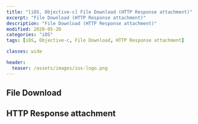 ```yaml
---
title: "[iOS, Objective-c] File Download (HTTP Response attachment)"
excerpt: "File Download (HTTP Response attachment)"
description: "File Download (HTTP Response attachment)"
modified: 2020-05-20
categories: "iOS"
tags: [iOS, Objective-c, File Download, HTTP Response attachment]

classes: wide

header:
  teaser: /assets/images/ios-logo.png
---
```


## File Download
<script src="https://gist.github.com/tigi44/4f1e542492aa6d9c17971e4423bdb506.js"></script>
## HTTP Response attachment
<script src="https://gist.github.com/tigi44/cfd6c0fc466dfef29122c62522317968.js"></script>
